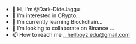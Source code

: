 - 👋 Hi, I’m @Dark-DideJaggu
- 👀 I’m interested in CRypto...
- 🌱 I’m currently learning Blockchain...
- 💞️ I’m looking to collaborate on Binance ...
- 📫 How to reach me ...hellboyz.edu@gmail.com

<!---
Dark-DideJaggu/Dark-DideJaggu is a ✨ special ✨ repository because its `README.md` (this file) appears on your GitHub profile.
You can click the Preview link to take a look at your changes.
--->
